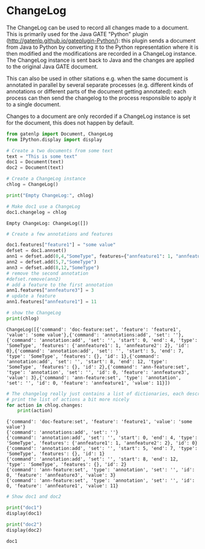 # ChangeLog 

The ChangeLog can be used to record all changes made to a document. This is primarily used for the Java GATE "Python" plugin (http://gatenlp.github.io/gateplugin-Python/): this plugin sends a document from Java to Python by converting it to the Python representation where it is then modified and the modifications are recorded in a ChangeLog instance. The ChangeLog instance is sent back to Java and the changes are applied to the original Java GATE document. 

This can also be used in other sitations e.g. when the same document is annotated in parallel by several separate processes (e.g. different kinds of annotations or different parts of the document getting annotated): each process can then send the changelog to the process responsible to apply it to a single document. 

Changes to a document are only recorded if a ChangeLog instance is set for the document, this does not happen by default. 


```python
from gatenlp import Document, ChangeLog
from IPython.display import display
```


```python
# Create a two documents from some text
text = "This is some text"
doc1 = Document(text)
doc2 = Document(text)

# Create a ChangeLog instance
chlog = ChangeLog()

print("Empty ChangeLog:", chlog)

# Make doc1 use a ChangeLog
doc1.changelog = chlog

```

    Empty ChangeLog: ChangeLog([])



```python
# Create a few annotations and features

doc1.features["feature1"] = "some value"
defset = doc1.annset()
ann1 = defset.add(0,4,"SomeType", features={"annfeature1": 1, "annfeature2": 2})
ann2 = defset.add(5,7,"SomeType")
ann3 = defset.add(8,12,"SomeType")
# remove the second annotation
#defset.remove(ann2)
# add a feature to the first annotation
ann1.features["annfeature3"] = 3
# update a feature
ann1.features["annfeature1"] = 11

# show the ChangeLog
print(chlog)
```

    ChangeLog([{'command': 'doc-feature:set', 'feature': 'feature1', 'value': 'some value'},{'command': 'annotations:add', 'set': ''},{'command': 'annotation:add', 'set': '', 'start': 0, 'end': 4, 'type': 'SomeType', 'features': {'annfeature1': 1, 'annfeature2': 2}, 'id': 0},{'command': 'annotation:add', 'set': '', 'start': 5, 'end': 7, 'type': 'SomeType', 'features': {}, 'id': 1},{'command': 'annotation:add', 'set': '', 'start': 8, 'end': 12, 'type': 'SomeType', 'features': {}, 'id': 2},{'command': 'ann-feature:set', 'type': 'annotation', 'set': '', 'id': 0, 'feature': 'annfeature3', 'value': 3},{'command': 'ann-feature:set', 'type': 'annotation', 'set': '', 'id': 0, 'feature': 'annfeature1', 'value': 11}])



```python
# The changelog really just contains a list of dictionaries, each describing some action
# print the list of actions a bit more nicely
for action in chlog.changes:
    print(action)
```

    {'command': 'doc-feature:set', 'feature': 'feature1', 'value': 'some value'}
    {'command': 'annotations:add', 'set': ''}
    {'command': 'annotation:add', 'set': '', 'start': 0, 'end': 4, 'type': 'SomeType', 'features': {'annfeature1': 1, 'annfeature2': 2}, 'id': 0}
    {'command': 'annotation:add', 'set': '', 'start': 5, 'end': 7, 'type': 'SomeType', 'features': {}, 'id': 1}
    {'command': 'annotation:add', 'set': '', 'start': 8, 'end': 12, 'type': 'SomeType', 'features': {}, 'id': 2}
    {'command': 'ann-feature:set', 'type': 'annotation', 'set': '', 'id': 0, 'feature': 'annfeature3', 'value': 3}
    {'command': 'ann-feature:set', 'type': 'annotation', 'set': '', 'id': 0, 'feature': 'annfeature1', 'value': 11}



```python
# Show doc1 and doc2 

print("doc1")
display(doc1)

print("doc2")
display(doc2)
```

    doc1



<div><style>#AJMSEJOLGI-wrapper { color: black !important; }</style>
<div id="AJMSEJOLGI-wrapper">

<div>
<style>
#AJMSEJOLGI-content {
    width: 100%;
    height: 100%;
    font-family: -apple-system, BlinkMacSystemFont, 'Segoe UI', Roboto, Oxygen, Ubuntu, Cantarell, 'Open Sans', 'Helvetica Neue', sans-serif;
}

.AJMSEJOLGI-row {
    width: 100%;
    display: flex;
    flex-direction: row;
    flex-wrap: nowrap;
}

.AJMSEJOLGI-col {
    border: 1px solid grey;
    display: inline-block;
    min-width: 200px;
    padding: 5px;
    /* white-space: normal; */
    /* white-space: pre-wrap; */
    overflow-y: auto;
}

.AJMSEJOLGI-hdr {
    font-size: 1.2rem;
    font-weight: bold;
}

.AJMSEJOLGI-label {
    margin-bottom: -15px;
    display: block;
}

.AJMSEJOLGI-input {
    vertical-align: middle;
    position: relative;
    *overflow: hidden;
}

#AJMSEJOLGI-popup {
    display: none;
    color: black;
    position: absolute;
    margin-top: 10%;
    margin-left: 10%;
    background: #aaaaaa;
    width: 60%;
    height: 60%;
    z-index: 50;
    padding: 25px 25px 25px;
    border: 1px solid black;
    overflow: auto;
}

.AJMSEJOLGI-selection {
    margin-bottom: 5px;
}

.AJMSEJOLGI-featuretable {
    margin-top: 10px;
}

.AJMSEJOLGI-fname {
    text-align: left !important;
    font-weight: bold;
    margin-right: 10px;
}
.AJMSEJOLGI-fvalue {
    text-align: left !important;
}
</style>
  <div id="AJMSEJOLGI-content">
        <div id="AJMSEJOLGI-popup" style="display: none;">
        </div>
        <div class="AJMSEJOLGI-row" id="AJMSEJOLGI-row1" style="height:67vh; min-height:100px;">
            <div id="AJMSEJOLGI-text-wrapper" class="AJMSEJOLGI-col" style="width:70%;">
                <div class="AJMSEJOLGI-hdr" id="AJMSEJOLGI-dochdr"></div>
                <div id="AJMSEJOLGI-text">
                </div>
            </div>
            <div id="AJMSEJOLGI-chooser" class="AJMSEJOLGI-col" style="width:30%; border-left-width: 0px;"></div>
        </div>
        <div class="AJMSEJOLGI-row" id="AJMSEJOLGI-row2" style="height:30vh; min-height: 100px;">
            <div id="AJMSEJOLGI-details" class="AJMSEJOLGI-col" style="width:100%; border-top-width: 0px;">
            </div>
        </div>
    </div>
    <script src="https://ajax.googleapis.com/ajax/libs/jquery/3.5.1/jquery.min.js"></script><script src="https://unpkg.com/gatenlp-ann-viewer@1.0.11/gatenlp-ann-viewer.js"></script>
    <script type="application/json" id="AJMSEJOLGI-data">
    {"annotation_sets": {"": {"name": "detached-from:", "annotations": [{"type": "SomeType", "start": 0, "end": 4, "id": 0, "features": {"annfeature1": 11, "annfeature2": 2, "annfeature3": 3}}, {"type": "SomeType", "start": 5, "end": 7, "id": 1, "features": {}}, {"type": "SomeType", "start": 8, "end": 12, "id": 2, "features": {}}], "next_annid": 3}}, "text": "This is some text", "features": {"feature1": "some value"}, "offset_type": "j", "name": ""}
    </script>
    <script type="text/javascript">
        gatenlp_run("AJMSEJOLGI-");
    </script>
  </div>

</div></div>


    doc2



<div><style>#HUIUJMVRXB-wrapper { color: black !important; }</style>
<div id="HUIUJMVRXB-wrapper">

<div>
<style>
#HUIUJMVRXB-content {
    width: 100%;
    height: 100%;
    font-family: -apple-system, BlinkMacSystemFont, 'Segoe UI', Roboto, Oxygen, Ubuntu, Cantarell, 'Open Sans', 'Helvetica Neue', sans-serif;
}

.HUIUJMVRXB-row {
    width: 100%;
    display: flex;
    flex-direction: row;
    flex-wrap: nowrap;
}

.HUIUJMVRXB-col {
    border: 1px solid grey;
    display: inline-block;
    min-width: 200px;
    padding: 5px;
    /* white-space: normal; */
    /* white-space: pre-wrap; */
    overflow-y: auto;
}

.HUIUJMVRXB-hdr {
    font-size: 1.2rem;
    font-weight: bold;
}

.HUIUJMVRXB-label {
    margin-bottom: -15px;
    display: block;
}

.HUIUJMVRXB-input {
    vertical-align: middle;
    position: relative;
    *overflow: hidden;
}

#HUIUJMVRXB-popup {
    display: none;
    color: black;
    position: absolute;
    margin-top: 10%;
    margin-left: 10%;
    background: #aaaaaa;
    width: 60%;
    height: 60%;
    z-index: 50;
    padding: 25px 25px 25px;
    border: 1px solid black;
    overflow: auto;
}

.HUIUJMVRXB-selection {
    margin-bottom: 5px;
}

.HUIUJMVRXB-featuretable {
    margin-top: 10px;
}

.HUIUJMVRXB-fname {
    text-align: left !important;
    font-weight: bold;
    margin-right: 10px;
}
.HUIUJMVRXB-fvalue {
    text-align: left !important;
}
</style>
  <div id="HUIUJMVRXB-content">
        <div id="HUIUJMVRXB-popup" style="display: none;">
        </div>
        <div class="HUIUJMVRXB-row" id="HUIUJMVRXB-row1" style="height:67vh; min-height:100px;">
            <div id="HUIUJMVRXB-text-wrapper" class="HUIUJMVRXB-col" style="width:70%;">
                <div class="HUIUJMVRXB-hdr" id="HUIUJMVRXB-dochdr"></div>
                <div id="HUIUJMVRXB-text">
                </div>
            </div>
            <div id="HUIUJMVRXB-chooser" class="HUIUJMVRXB-col" style="width:30%; border-left-width: 0px;"></div>
        </div>
        <div class="HUIUJMVRXB-row" id="HUIUJMVRXB-row2" style="height:30vh; min-height: 100px;">
            <div id="HUIUJMVRXB-details" class="HUIUJMVRXB-col" style="width:100%; border-top-width: 0px;">
            </div>
        </div>
    </div>
    <script src="https://ajax.googleapis.com/ajax/libs/jquery/3.5.1/jquery.min.js"></script><script src="https://unpkg.com/gatenlp-ann-viewer@1.0.11/gatenlp-ann-viewer.js"></script>
    <script type="application/json" id="HUIUJMVRXB-data">
    {"annotation_sets": {}, "text": "This is some text", "features": {}, "offset_type": "j", "name": ""}
    </script>
    <script type="text/javascript">
        gatenlp_run("HUIUJMVRXB-");
    </script>
  </div>

</div></div>



```python
# Apply the changelog to doc2 and show it: 
# the second document now has the same features and annotations as the first one
doc2.apply_changes(chlog)
display(doc2)
```


<div><style>#KYYSPBFCGD-wrapper { color: black !important; }</style>
<div id="KYYSPBFCGD-wrapper">

<div>
<style>
#KYYSPBFCGD-content {
    width: 100%;
    height: 100%;
    font-family: -apple-system, BlinkMacSystemFont, 'Segoe UI', Roboto, Oxygen, Ubuntu, Cantarell, 'Open Sans', 'Helvetica Neue', sans-serif;
}

.KYYSPBFCGD-row {
    width: 100%;
    display: flex;
    flex-direction: row;
    flex-wrap: nowrap;
}

.KYYSPBFCGD-col {
    border: 1px solid grey;
    display: inline-block;
    min-width: 200px;
    padding: 5px;
    /* white-space: normal; */
    /* white-space: pre-wrap; */
    overflow-y: auto;
}

.KYYSPBFCGD-hdr {
    font-size: 1.2rem;
    font-weight: bold;
}

.KYYSPBFCGD-label {
    margin-bottom: -15px;
    display: block;
}

.KYYSPBFCGD-input {
    vertical-align: middle;
    position: relative;
    *overflow: hidden;
}

#KYYSPBFCGD-popup {
    display: none;
    color: black;
    position: absolute;
    margin-top: 10%;
    margin-left: 10%;
    background: #aaaaaa;
    width: 60%;
    height: 60%;
    z-index: 50;
    padding: 25px 25px 25px;
    border: 1px solid black;
    overflow: auto;
}

.KYYSPBFCGD-selection {
    margin-bottom: 5px;
}

.KYYSPBFCGD-featuretable {
    margin-top: 10px;
}

.KYYSPBFCGD-fname {
    text-align: left !important;
    font-weight: bold;
    margin-right: 10px;
}
.KYYSPBFCGD-fvalue {
    text-align: left !important;
}
</style>
  <div id="KYYSPBFCGD-content">
        <div id="KYYSPBFCGD-popup" style="display: none;">
        </div>
        <div class="KYYSPBFCGD-row" id="KYYSPBFCGD-row1" style="height:67vh; min-height:100px;">
            <div id="KYYSPBFCGD-text-wrapper" class="KYYSPBFCGD-col" style="width:70%;">
                <div class="KYYSPBFCGD-hdr" id="KYYSPBFCGD-dochdr"></div>
                <div id="KYYSPBFCGD-text">
                </div>
            </div>
            <div id="KYYSPBFCGD-chooser" class="KYYSPBFCGD-col" style="width:30%; border-left-width: 0px;"></div>
        </div>
        <div class="KYYSPBFCGD-row" id="KYYSPBFCGD-row2" style="height:30vh; min-height: 100px;">
            <div id="KYYSPBFCGD-details" class="KYYSPBFCGD-col" style="width:100%; border-top-width: 0px;">
            </div>
        </div>
    </div>
    <script src="https://ajax.googleapis.com/ajax/libs/jquery/3.5.1/jquery.min.js"></script><script src="https://unpkg.com/gatenlp-ann-viewer@1.0.11/gatenlp-ann-viewer.js"></script>
    <script type="application/json" id="KYYSPBFCGD-data">
    {"annotation_sets": {"": {"name": "detached-from:", "annotations": [{"type": "SomeType", "start": 0, "end": 4, "id": 0, "features": {"annfeature1": 11, "annfeature2": 2, "annfeature3": 3}}, {"type": "SomeType", "start": 5, "end": 7, "id": 1, "features": {}}, {"type": "SomeType", "start": 8, "end": 12, "id": 2, "features": {}}], "next_annid": 0}}, "text": "This is some text", "features": {"feature1": "some value"}, "offset_type": "j", "name": ""}
    </script>
    <script type="text/javascript">
        gatenlp_run("KYYSPBFCGD-");
    </script>
  </div>

</div></div>



```python

```
